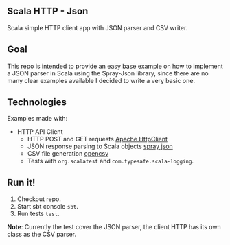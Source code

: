 ## Scala HTTP - Json
Scala simple HTTP client app with JSON parser and CSV writer.

## Goal
This repo is intended to provide an easy base example on how to implement a JSON parser in Scala using the Spray-Json library, since there are no many clear examples available I decided to write a very basic one.

## Technologies
Examples made with:

  - HTTP API Client
      - HTTP POST and GET requests [Apache HttpClient](https://hc.apache.org/httpcomponents-client-ga/) 
      - JSON response parsing to Scala objects [spray json](https://github.com/spray/spray-json)
      - CSV file generation [opencsv](http://opencsv.sourceforge.net/)
      - Tests with `org.scalatest` and `com.typesafe.scala-logging`.

## Run it!
1. Checkout repo.
2. Start sbt console `sbt`.
3. Run tests `test`.


**Note**: Currently the test cover the JSON parser, the client HTTP has its own class as the CSV parser.

